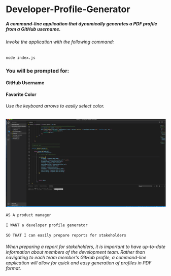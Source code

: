# Developer-Profile-Generator

##### A command-line application that dynamically generates a PDF profile from a GitHub username.

###### Invoke the application with the following command:

```sh
node index.js
```

### You will be prompted for:
#### GitHub Username
#### Favorite Color
###### Use the keyboard arrows to easily select color.

![Example PDF](./devProfileExample.gif)


```
AS A product manager

I WANT a developer profile generator

SO THAT I can easily prepare reports for stakeholders
```
###### When preparing a report for stakeholders, it is important to have up-to-date information about members of the development team. Rather than navigating to each team member's GitHub profile, a command-line application will allow for quick and easy generation of profiles in PDF format.
